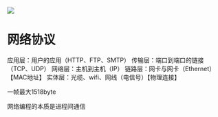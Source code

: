 
![](https://raw.githubusercontent.com/1990frog/imagebed/default/1602318538_20200309185107692_1470866170.png)

# 网络协议
应用层：用户的应用（HTTP、FTP、SMTP）
传输层：端口到端口的链接（TCP、UDP）
网络层：主机到主机（IP）
链路层：网卡与网卡（Ethernet）【MAC地址】
实体层：光缆、wifi、网线（电信号）【物理连接】

一帧最大1518byte

网络编程的本质是进程间通信

